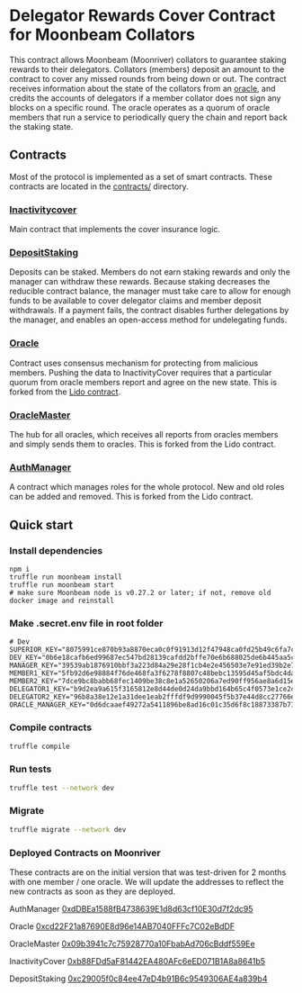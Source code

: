 # Delegator Rewards Cover Contract for Moonbeam Collators

This contract allows Moonbeam (Moonriver) collators to guarantee staking rewards to their delegators. Collators (members) deposit an amount to the contract to cover any missed rounds from being down or out. The contract receives information about the state of the collators from an [oracle](https://github.com/ioannist/moonriver-delegator-cover-oracle), and credits the accounts of delegators if a member collator does not sign any blocks on a specific round. The oracle operates as a quorum of oracle members that run a service to periodically query the chain and report back the staking state.

## Contracts
Most of the protocol is implemented as a set of smart contracts.
These contracts are located in the [contracts/](contracts/) directory.

### [Inactivitycover](contracts/InactivityCover.sol)
Main contract that implements the cover insurance logic.

### [DepositStaking](contracts/DepositStaking.sol)
Deposits can be staked. Members do not earn staking rewards and only the manager can withdraw these rewards. Because staking decreases the reducible contract balance, the manager must take care to allow for enough funds to be available to cover delegator claims and member deposit withdrawals. If a payment fails, the contract disables further delegations by the manager, and enables an open-access method for undelegating funds.

### [Oracle](contracts/Oracle.sol)
Contract uses consensus mechanism for protecting from malicious members. Pushing the data to InactivityCover requires that a particular quorum from oracle members report and agree on the new state. This is forked from the [Lido contract](https://github.com/mixbytes/lido-dot-ksm).

### [OracleMaster](contracts/OracleMaster.sol)
The hub for all oracles, which receives all reports from oracles members and simply sends them to oracles. This is forked from the Lido contract.

### [AuthManager](contracts/AuthManager.sol)
A contract which manages roles for the whole protocol. New and old roles can be added and removed. This is forked from the Lido contract.


## Quick start
### Install dependencies

```bash=
npm i
truffle run moonbeam install
truffle run moonbeam start
# make sure Moonbeam node is v0.27.2 or later; if not, remove old docker image and reinstall
```

### Make .secret.env file in root folder

```
# Dev
SUPERIOR_KEY="8075991ce870b93a8870eca0c0f91913d12f47948ca0fd25b49c6fa7cdbeee8b"
DEV_KEY="0b6e18cafb6ed99687ec547bd28139cafdd2bffe70e6b688025de6b445aa5c5b"
MANAGER_KEY="39539ab1876910bbf3a223d84a29e28f1cb4e2e456503e7e91ed39b2e7223d68"
MEMBER1_KEY="5fb92d6e98884f76de468fa3f6278f8807c48bebc13595d45af5bdc4da702133"
MEMBER2_KEY="7dce9bc8babb68fec1409be38c8e1a52650206a7ed90ff956ae8a6d15eeaaef4"
DELEGATOR1_KEY="b9d2ea9a615f3165812e8d44de0d24da9bbd164b65c4f0573e1ce2c8dbd9c8df"
DELEGATOR2_KEY="96b8a38e12e1a31dee1eab2fffdf9d9990045f5b37e44d8cc27766ef294acf18"
ORACLE_MANAGER_KEY="0d6dcaaef49272a5411896be8ad16c01c35d6f8c18873387b71fbc734759b0ab"
```

### Compile contracts

```bash
truffle compile
```

### Run tests

```bash
truffle test --network dev
```

### Migrate

```bash
truffle migrate --network dev
```

### Deployed Contracts on Moonriver

These contracts are on the initial version that was test-driven for 2 months with one member / one oracle. We will update the addresses to reflect the new contracts as soon as they are deployed.

AuthManager
[0xdDBEa1588fB4738639E1d8d63cf10E30d7f2dc95](https://moonriver.moonscan.io/address/0xdDBEa1588fB4738639E1d8d63cf10E30d7f2dc95)

Oracle
[0xcd22F21a87690E8d96e14AB7040FFFc7C02eBdDF](https://moonriver.moonscan.io/address/0xcd22F21a87690E8d96e14AB7040FFFc7C02eBdDF)

OracleMaster
[0x09b3941c7c75928770a10FbabAd706cBddf559Ee](https://moonriver.moonscan.io/address/0x09b3941c7c75928770a10FbabAd706cBddf559Ee)

InactivityCover
[0xb88FDd5aF81442EA480AFc6eED071B1A8a8641b5](https://moonriver.moonscan.io/address/0xb88FDd5aF81442EA480AFc6eED071B1A8a8641b5)

DepositStaking
[0xc29005f0c84ee47eD4b91B6c9549306AE4a839b4](https://moonriver.moonscan.io/address/0xc29005f0c84ee47eD4b91B6c9549306AE4a839b4)
